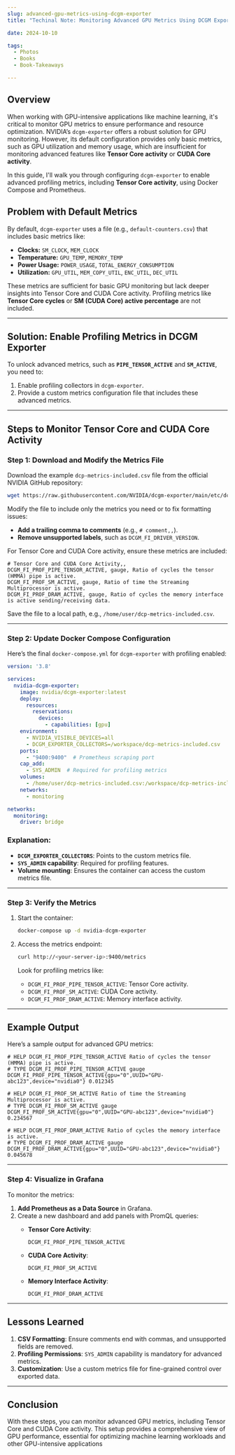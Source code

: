 ```yaml
--- 
slug: advanced-gpu-metrics-using-dcgm-exporter
title: "Techinal Note: Monitoring Advanced GPU Metrics Using DCGM Exporter"

date: 2024-10-10

tags: 
  - Photos
  - Books
  - Book-Takeaways

---
```


## Overview

When working with GPU-intensive applications like machine learning, it's critical to monitor GPU metrics to ensure performance and resource optimization. NVIDIA’s `dcgm-exporter` offers a robust solution for GPU monitoring. However, its default configuration provides only basic metrics, such as GPU utilization and memory usage, which are insufficient for monitoring advanced features like **Tensor Core activity** or **CUDA Core activity**.

In this guide, I'll walk you through configuring `dcgm-exporter` to enable advanced profiling metrics, including **Tensor Core activity**, using Docker Compose and Prometheus.


## Problem with Default Metrics

By default, `dcgm-exporter` uses a file (e.g., `default-counters.csv`) that includes basic metrics like:

- **Clocks:** `SM_CLOCK`, `MEM_CLOCK`
- **Temperature:** `GPU_TEMP`, `MEMORY_TEMP`
- **Power Usage:** `POWER_USAGE`, `TOTAL_ENERGY_CONSUMPTION`
- **Utilization:** `GPU_UTIL`, `MEM_COPY_UTIL`, `ENC_UTIL`, `DEC_UTIL`

These metrics are sufficient for basic GPU monitoring but lack deeper insights into Tensor Core and CUDA Core activity. Profiling metrics like **Tensor Core cycles** or **SM (CUDA Core) active percentage** are not included.

---

## Solution: Enable Profiling Metrics in DCGM Exporter

To unlock advanced metrics, such as **`PIPE_TENSOR_ACTIVE`** and **`SM_ACTIVE`**, you need to:

1. Enable profiling collectors in `dcgm-exporter`.
2. Provide a custom metrics configuration file that includes these advanced metrics.

---

## Steps to Monitor Tensor Core and CUDA Core Activity

### Step 1: Download and Modify the Metrics File

Download the example `dcp-metrics-included.csv` file from the official NVIDIA GitHub repository:

```bash
wget https://raw.githubusercontent.com/NVIDIA/dcgm-exporter/main/etc/dcp-metrics-included.csv
```

Modify the file to include only the metrics you need or to fix formatting issues:

- **Add a trailing comma to comments** (e.g., `# comment,,`).
- **Remove unsupported labels**, such as `DCGM_FI_DRIVER_VERSION`.

For Tensor Core and CUDA Core activity, ensure these metrics are included:

```csv
# Tensor Core and CUDA Core Activity,,
DCGM_FI_PROF_PIPE_TENSOR_ACTIVE, gauge, Ratio of cycles the tensor (HMMA) pipe is active.
DCGM_FI_PROF_SM_ACTIVE, gauge, Ratio of time the Streaming Multiprocessor is active.
DCGM_FI_PROF_DRAM_ACTIVE, gauge, Ratio of cycles the memory interface is active sending/receiving data.
```

Save the file to a local path, e.g., `/home/user/dcp-metrics-included.csv`.

---

### Step 2: Update Docker Compose Configuration

Here’s the final `docker-compose.yml` for `dcgm-exporter` with profiling enabled:

```yaml
version: '3.8'

services:
  nvidia-dcgm-exporter:
    image: nvidia/dcgm-exporter:latest
    deploy:
      resources:
        reservations:
          devices:
            - capabilities: [gpu]
    environment:
      - NVIDIA_VISIBLE_DEVICES=all
      - DCGM_EXPORTER_COLLECTORS=/workspace/dcp-metrics-included.csv
    ports:
      - "9400:9400"  # Prometheus scraping port
    cap_add:
      - SYS_ADMIN  # Required for profiling metrics
    volumes:
      - /home/user/dcp-metrics-included.csv:/workspace/dcp-metrics-included.csv
    networks:
      - monitoring

networks:
  monitoring:
    driver: bridge
```

### Explanation:

- **`DCGM_EXPORTER_COLLECTORS`**: Points to the custom metrics file.
- **`SYS_ADMIN` capability**: Required for profiling features.
- **Volume mounting**: Ensures the container can access the custom metrics file.

---

### Step 3: Verify the Metrics

1. Start the container:
    
    ```bash
    docker-compose up -d nvidia-dcgm-exporter
    ```
    
2. Access the metrics endpoint:
    
    ```bash
    curl http://<your-server-ip>:9400/metrics
    ```
    
    Look for profiling metrics like:
    
    - `DCGM_FI_PROF_PIPE_TENSOR_ACTIVE`: Tensor Core activity.
    - `DCGM_FI_PROF_SM_ACTIVE`: CUDA Core activity.
    - `DCGM_FI_PROF_DRAM_ACTIVE`: Memory interface activity.

---

## Example Output

Here’s a sample output for advanced GPU metrics:

```
# HELP DCGM_FI_PROF_PIPE_TENSOR_ACTIVE Ratio of cycles the tensor (HMMA) pipe is active.
# TYPE DCGM_FI_PROF_PIPE_TENSOR_ACTIVE gauge
DCGM_FI_PROF_PIPE_TENSOR_ACTIVE{gpu="0",UUID="GPU-abc123",device="nvidia0"} 0.012345

# HELP DCGM_FI_PROF_SM_ACTIVE Ratio of time the Streaming Multiprocessor is active.
# TYPE DCGM_FI_PROF_SM_ACTIVE gauge
DCGM_FI_PROF_SM_ACTIVE{gpu="0",UUID="GPU-abc123",device="nvidia0"} 0.234567

# HELP DCGM_FI_PROF_DRAM_ACTIVE Ratio of cycles the memory interface is active.
# TYPE DCGM_FI_PROF_DRAM_ACTIVE gauge
DCGM_FI_PROF_DRAM_ACTIVE{gpu="0",UUID="GPU-abc123",device="nvidia0"} 0.045678
```

---

### Step 4: Visualize in Grafana

To monitor the metrics:

1. **Add Prometheus as a Data Source** in Grafana.
2. Create a new dashboard and add panels with PromQL queries:
    - **Tensor Core Activity**:
        
        ```promql
        DCGM_FI_PROF_PIPE_TENSOR_ACTIVE
        ```
        
    - **CUDA Core Activity**:
        
        ```promql
        DCGM_FI_PROF_SM_ACTIVE
        ```
        
    - **Memory Interface Activity**:
        
        ```promql
        DCGM_FI_PROF_DRAM_ACTIVE
        ```
        

---

## Lessons Learned

1. **CSV Formatting**: Ensure comments end with commas, and unsupported fields are removed.
2. **Profiling Permissions**: `SYS_ADMIN` capability is mandatory for advanced metrics.
3. **Customization**: Use a custom metrics file for fine-grained control over exported data.

---

## Conclusion

With these steps, you can monitor advanced GPU metrics, including Tensor Core and CUDA Core activity. This setup provides a comprehensive view of GPU performance, essential for optimizing machine learning workloads and other GPU-intensive applications